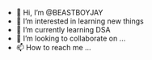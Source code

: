 - 👋 Hi, I’m @BEASTBOYJAY
- 👀 I’m interested in learning new things
- 🌱 I’m currently learning DSA
- 💞️ I’m looking to collaborate on ...
- 📫 How to reach me ...

<!---
BEASTBOYJAY/BEASTBOYJAY is a ✨ special ✨ repository because its `README.md` (this file) appears on your GitHub profile.
You can click the Preview link to take a look at your changes.
--->
